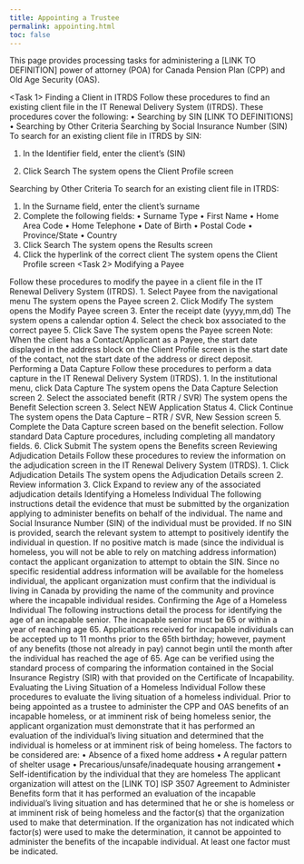```yaml
---
title: Appointing a Trustee
permalink: appointing.html
toc: false
---
```


This page provides processing tasks for administering a [LINK TO DEFINITION] power of attorney (POA) for Canada Pension Plan (CPP) and Old Age Security (OAS).  


<Task 1>
Finding a Client in ITRDS 
<Purpose>
Follow these procedures to find an existing client file in the IT Renewal Delivery System (ITRDS). 
These procedures cover the following: <The following headings should be able to jump down the page to the section>
•	Searching by SIN [LINK TO DEFINITIONS]
•	Searching by Other Criteria
<Agent Instructions>
Searching by Social Insurance Number (SIN)
To search for an existing client file in ITRDS by SIN:
1.	In the Identifier field, enter the client’s (SIN) 
 
2.	Click Search
The system opens the Client Profile screen 
 
Searching by Other Criteria
To search for an existing client file in ITRDS:
1.	In the Surname field, enter the client’s surname
2.	Complete the following fields:
•	Surname Type
•	First Name
•	Home Area Code
•	Home Telephone
•	Date of Birth
•	Postal Code
•	Province/State
•	Country
3.	Click Search
The system opens the Results screen
4.	Click the hyperlink of the correct client
The system opens the Client Profile screen
<Task 2>
Modifying a Payee 
<Purpose>
<Agent Instructions>
Follow these procedures to modify the payee in a client file in the IT Renewal Delivery System (ITRDS).
1.	Select Payee from the navigational menu
The system opens the Payee screen
2.	Click Modify
The system opens the Modify Payee screen
3.	Enter the receipt date (yyyy,mm,dd)
The system opens a calendar option
4.	Select the check box associated to the correct payee
5.	Click Save 
The system opens the Payee screen
Note: When the client has a Contact/Applicant as a Payee, the start date displayed in the address block on the Client Profile screen is the start date of the contact, not the start date of the address or direct deposit.
<Task 3>
Performing a Data Capture
<Purpose>
Follow these procedures to perform a data capture in the IT Renewal Delivery System (ITRDS).
<Agent Instructions>
1.	In the institutional menu, click Data Capture
The system opens the Data Capture Selection screen
2.	Select the associated benefit (RTR / SVR) 
The system opens the Benefit Selection screen
3.	Select NEW Application Status
4.	Click Continue 
The system opens the Data Capture – RTR / SVR, New Session screen
5.	Complete the Data Capture screen based on the benefit selection. Follow standard Data Capture procedures, including completing all mandatory fields. 
6.	Click Submit 
The system opens the Benefits screen
<Task 4>
Reviewing Adjudication Details
<Purpose>
Follow these procedures to review the information on the adjudication screen in the IT Renewal Delivery System (ITRDS).
<Agent Instructions>
1.	Click Adjudication Details
The system opens the Adjudication Details screen
2.	Review information
3.	Click Expand to review any of the associated adjudication details
<Task 5>
Identifying a Homeless Individual
<Purpose>
The following instructions detail the evidence that must be submitted by the organization applying to administer benefits on behalf of the individual.
<Agent Instructions>
The name and Social Insurance Number (SIN) of the individual must be provided. If no SIN is provided, search the relevant system to attempt to positively identify the individual in question.
If no positive match is made (since the individual is homeless, you will not be able to rely on matching address information) contact the applicant organization to attempt to obtain the SIN.
Since no specific residential address information will be available for the homeless individual, the applicant organization must confirm that the individual is living in Canada by providing the name of the community and province where the incapable individual resides.
<Task 6>
Confirming the Age of a Homeless Individual
<Purpose>
The following instructions detail the process for identifying the age of an incapable senior. 
<Background>
The incapable senior must be 65 or within a year of reaching age 65. Applications received for incapable individuals can be accepted up to 11 months prior to the 65th birthday; however, payment of any benefits (those not already in pay) cannot begin until the month after the individual has reached the age of 65.
<Agent Instructions>
Age can be verified using the standard process of comparing the information contained in the Social Insurance Registry (SIR) with that provided on the Certificate of Incapability.
<Task 7>
Evaluating the Living Situation of a Homeless Individual
<Purpose> 
Follow these procedures to evaluate the living situation of a homeless individual.
<Background>
Prior to being appointed as a trustee to administer the CPP and OAS benefits of an incapable homeless, or at imminent risk of being homeless senior, the applicant organization must demonstrate that it has performed an evaluation of the individual’s living situation and determined that the individual is homeless or at imminent risk of being homeless. The factors to be considered are:
• Absence of a fixed home address
• A regular pattern of shelter usage
• Precarious/unsafe/inadequate housing arrangement
• Self-identification by the individual that they are homeless
<Agent Instructions>
The applicant organization will attest on the [LINK TO] ISP 3507 Agreement to Administer Benefits form that it has performed an evaluation of the incapable individual’s living situation and has determined that he or she is homeless or at imminent risk of being homeless and the factor(s) that the organization used to make that determination.
If the organization has not indicated which factor(s) were used to make the determination, it cannot be appointed to administer the benefits of the incapable individual. At least one factor must be indicated.

